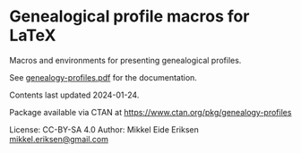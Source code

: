 Genealogical profile macros for LaTeX
=====================================

Macros and environments for presenting genealogical profiles.

See [genealogy-profiles.pdf](docs/genealogy-profiles.pdf) for the documentation.

Contents last updated 2024-01-24.

Package available via CTAN at https://www.ctan.org/pkg/genealogy-profiles

License: CC-BY-SA 4.0
Author: Mikkel Eide Eriksen <mikkel.eriksen@gmail.com>
